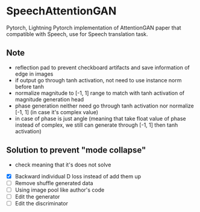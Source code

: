 # SpeechAttentionGAN

Pytorch, Lightning Pytorch implementation of AttentionGAN paper that compatible with Speech, use for Speech translation task.


## Note
- reflection pad to prevent checkboard artifacts and save information of edge in images
- if output go through tanh activation, not need to use instance norm before tanh
- normalize magnitude to [-1, 1] range to match with tanh activation of magnitude generation head
- phase generation neither need go through tanh activation nor normalize [-1, 1] (in case it's complex value)
- in case of phase is just angle (meaning that take float value of phase instead of complex, we still can generate through [-1, 1] then tanh activation)

## Solution to prevent "mode collapse"
* check meaning that it's does not solve
- [x] Backward individual D loss instead of add them up 
- [ ] Remove shuffle generated data
- [ ] Using image pool like author's code
- [ ] Edit the generator
- [ ] Edit the discriminator